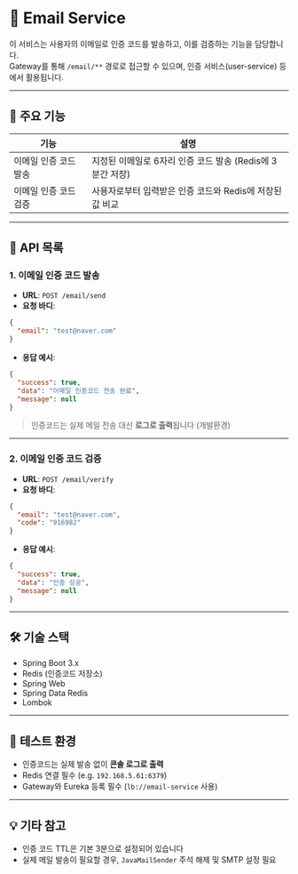 # 📧 Email Service

이 서비스는 사용자의 이메일로 인증 코드를 발송하고, 이를 검증하는 기능을 담당합니다.  
Gateway를 통해 `/email/**` 경로로 접근할 수 있으며, 인증 서비스(user-service) 등에서 활용됩니다.

---

## 🔧 주요 기능

| 기능 | 설명 |
|------|------|
| 이메일 인증 코드 발송 | 지정된 이메일로 6자리 인증 코드 발송 (Redis에 3분간 저장) |
| 이메일 인증 코드 검증 | 사용자로부터 입력받은 인증 코드와 Redis에 저장된 값 비교 |

---

## 🔌 API 목록

### 1. 이메일 인증 코드 발송

- **URL**: `POST /email/send`
- **요청 바디**:
```json
{
  "email": "test@naver.com"
}
```

- **응답 예시**:
```json
{
  "success": true,
  "data": "이메일 인증코드 전송 완료",
  "message": null
}
```

> 인증코드는 실제 메일 전송 대신 **로그로 출력**됩니다 (개발환경)

---

### 2. 이메일 인증 코드 검증

- **URL**: `POST /email/verify`
- **요청 바디**:
```json
{
  "email": "test@naver.com",
  "code": "916982"
}
```

- **응답 예시**:
```json
{
  "success": true,
  "data": "인증 성공",
  "message": null
}
```

---

## 🛠 기술 스택

- Spring Boot 3.x
- Redis (인증코드 저장소)
- Spring Web
- Spring Data Redis
- Lombok

---

## 🧪 테스트 환경

- 인증코드는 실제 발송 없이 **콘솔 로그로 출력**
- Redis 연결 필수 (e.g. `192.168.5.61:6379`)
- Gateway와 Eureka 등록 필수 (`lb://email-service` 사용)

---

## 💡 기타 참고

- 인증 코드 TTL은 기본 3분으로 설정되어 있습니다
- 실제 메일 발송이 필요할 경우, `JavaMailSender` 주석 해제 및 SMTP 설정 필요